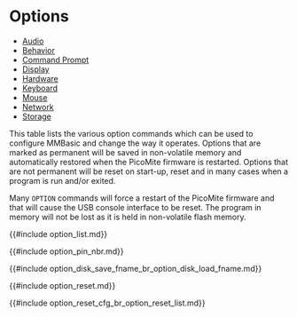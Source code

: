 # Options

- [Audio](options_audio.md)
- [Behavior](options_behavior.md)
- [Command Prompt](options_command_prompt.md)
- [Display](options_display.md)
- [Hardware](options_hardware.md)
- [Keyboard](options_keyboard.md)
- [Mouse](options_mouse.md)
- [Network](options_network.md)
- [Storage](options_storage.md)

This table lists the various option commands which can be used to configure MMBasic and change the way it operates. Options that are marked as permanent will be saved in non-volatile memory and automatically restored when the PicoMite firmware is restarted. Options that are not permanent will be reset on start-up, reset and in many cases when a program is run and/or exited.

Many `OPTION` commands will force a restart of the PicoMite firmware and that will cause the USB console interface to be reset. The program in memory will not be lost as it is held in non-volatile flash memory.


{{#include option_list.md}}

{{#include option_pin_nbr.md}}

{{#include option_disk_save_fname_br_option_disk_load_fname.md}}

{{#include option_reset.md}}

{{#include option_reset_cfg_br_option_reset_list.md}}

